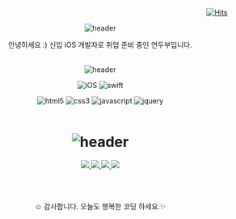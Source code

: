 <div align="right">
  
  [![Hits](https://hits.seeyoufarm.com/api/count/incr/badge.svg?url=https%3A%2F%2Fgithub.com%2Fcalliyeonji&count_bg=%23C99EEF&title_bg=%23CCCCCC&icon=smugmug.svg&icon_color=%23ffffff&title=hits&edge_flat=false)](https://hits.seeyoufarm.com)
  
</div>
<div align="center">
  
  ![header](https://capsule-render.vercel.app/api?type=cylinder&height=30&section=header&text=Hello%20👋🏻&fontSize=20&color=fff&fontColor=C19AE4)
  
  안녕하세요 :)
  신입 iOS 개발자로 취업 준비 중인 연두부입니다.
  <br><br>

  ![header](https://capsule-render.vercel.app/api?type=cylinder&height=30&section=header&text=👩🏻‍🔧Tech%20Stack&fontSize=20&color=fff&fontColor=C19AE4)
  
  ![iOS](https://img.shields.io/badge/-iOS-A7B1B6?logo=Apple&logoColor=fff) ![swift](https://img.shields.io/badge/-Swift-F05138?logo=swift&logoColor=fff)
  
  ![html5](https://img.shields.io/badge/-HTML5-E34F26?logo=html5&logoColor=fff) ![css3](https://img.shields.io/badge/-CSS3-1572B6?logo=css3&logoColor=fff) ![javascript](https://img.shields.io/badge/-JavaScript-000?logo=javascript&logoColor=F7DF1E) ![jquery](https://img.shields.io/badge/-jQuery-fff?logo=jquery&logoColor=0769AD)
  <br><br>
  
  # ![header](https://capsule-render.vercel.app/api?type=cylinder&height=25&section=header&text=📞Contacts&fontSize=20&color=fff&fontColor=C19AE4)
  
  <p>
    <a target="_blank" href="mailto:yeonji23@outlook.com">
      <img src="https://img.shields.io/badge/outlook email-fff?style=for-the-badge&logo=Microsoft Outlook&logoColor=0078D4">
    </a>
    <a target="_blank" href="mailto:yeonji3127@gmail.com">
      <img src="https://img.shields.io/badge/Gmail-fff?style=for-the-badge&logo=Gmail&logoColor=EA4335">
    </a>
    <a target="_blank" href="https://www.notion.so/14a6920f8b04429591b1048187ace620">
      <img src="https://img.shields.io/badge/notion 이력서-fff?style=for-the-badge&logo=Notion&logoColor=000">
    </a>
    <a target="_blank" href="https://db-foot.tistory.com">
      <img src="https://img.shields.io/badge/Tistory 블로그-fff?style=for-the-badge&logo=Tistory&logoColor=000">
    </a>
  </p>
  <br><br>
  <p>
    ☺ 감사합니다. 오늘도 행복한 코딩 하세요.✨
  </p>
</div>

<!--
**calliyeonji/calliyeonji** is a ✨ _special_ ✨ repository because its `README.md` (this file) appears on your GitHub profile.

Here are some ideas to get you started:

- 🔭 I’m currently working on ...
- 🌱 I’m currently learning ...
- 👯 I’m looking to collaborate on ...
- 🤔 I’m looking for help with ...
- 💬 Ask me about ...
- 📫 How to reach me: ...
- 😄 Pronouns: ...
- ⚡ Fun fact: ...
-->
